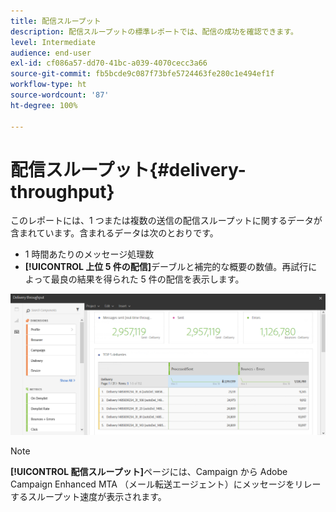 ```yaml
---
title: 配信スループット
description: 配信スループットの標準レポートでは、配信の成功を確認できます。
level: Intermediate
audience: end-user
exl-id: cf086a57-dd70-41bc-a039-4070cecc3a66
source-git-commit: fb5bcde9c087f73bfe5724463fe280c1e494ef1f
workflow-type: ht
source-wordcount: '87'
ht-degree: 100%

---
```


# 配信スループット{#delivery-throughput}

このレポートには、1 つまたは複数の送信の配信スループットに関するデータが含まれています。含まれるデータは次のとおりです。

* 1 時間あたりのメッセージ処理数
* **[!UICONTROL 上位 5 件の配信]**&#x200B;デーブルと補完的な概要の数値。再試行によって最良の結果を得られた 5 件の配信を表示します。

![](assets/delivery_reports_1.png)

>[!NOTE]
>
>**[!UICONTROL 配信スループット]**&#x200B;ページには、Campaign から Adobe Campaign Enhanced MTA （メール転送エージェント）にメッセージをリレーするスループット速度が表示されます。
